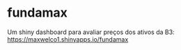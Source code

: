 # fundamax
Um shiny dashboard para avaliar preços dos ativos da B3: https://maxwelco1.shinyapps.io/fundamax
